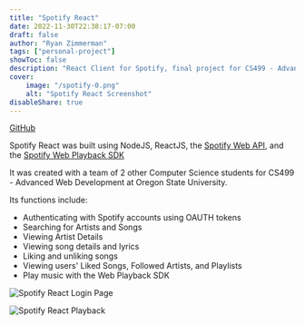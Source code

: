 ```yaml
---
title: "Spotify React"
date: 2022-11-30T22:38:17-07:00
draft: false
author: "Ryan Zimmerman"
tags: ["personal-project"]
showToc: false
description: "React Client for Spotify, final project for CS499 - Advanced Web Development"
cover:
    image: "/spotify-0.png"
    alt: "Spotify React Screenshot"
disableShare: true
---
```

[GitHub](https://github.com/zimmerry/spotify-react)

Spotify React was built using NodeJS, ReactJS, the [Spotify Web API](https://developer.spotify.com/documentation/web-api/), and the [Spotify Web Playback SDK](https://developer.spotify.com/documentation/web-playback-sdk/)

It was created with a team of 2 other Computer Science students for CS499 - Advanced Web Development at Oregon State University.

Its functions include:
- Authenticating with Spotify accounts using OAUTH tokens
- Searching for Artists and Songs
- Viewing Artist Details
- Viewing song details and lyrics
- Liking and unliking songs
- Viewing users' Liked Songs, Followed Artists, and Playlists
- Play music with the Web Playback SDK

![Spotify React Login Page](/spotify-1.png)

![Spotify React Playback](/spotify-2.png)
